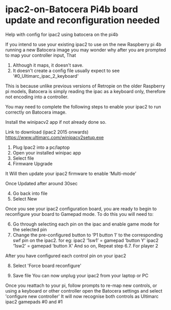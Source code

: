 # ipac2-on-Batocera Pi4b board update and reconfiguration needed
Help with config for ipac2 using batocera on the pi4b

If you intend to use your existing ipac2 to use on the new Raspberry pi 4b running a new Batocera image you may wonder why after you are prompted to map your controller input,
That
1. Although it maps, it doesn't save.
2. It doesn't create a config file usually expect to see '#0_Ultimarc_ipac_2_keyboard'

This is because unlike previous versions of Retropie on the older Raspberry pi models, Batocera is simply reading the ipac as a keyboard only, therefore not encoding into a controller.

You may need to complete the following steps to enable your ipac2 to run correctly on Batocera image.

Install the winipacv2 app if not already done so.

Link to download (ipac2 2015 onwards) https://www.ultimarc.com/winipacv2setup.exe

1. Plug Ipac2 into a pc/laptop 
2. Open your installed winipac app
3. Select file 
4. Firmware Upgrade

It Will then update your ipac2 firmware to enable  ‘Multi-mode’ 

Once Updated after around 30sec

4. Go back into file
5. Select New

Once you see your ipac2 configuration board, you are ready to begin to reconfigure your board to Gamepad mode.
To do this you will need to:

6. Go through selecting each pin on the ipac and enable game mode for the selected pin
7. Change the pre-configured button to ‘P1 button 1’ to the corresponding swf pin on the ipac2.
for eg:
ipac2 ‘1sw1’ = gamepad ‘button Y'
ipac2 ‘1sw2’ = gamepad ‘button X'
And so on, 
Repeat step 6.7. For player 2

After you have configured each control pin on your ipac2 

8. Select 'Force board reconfigure'

9. Save file
You can now unplug your ipac2 from your laptop or PC

Once you reattach to your pi, follow prompts to re-map new controls, or using a keyboard or other controller open the Batocera settings and select 'configure new controller'
It will now recognise both controls as Ultimarc ipac2 gamepads #0 and #1 


